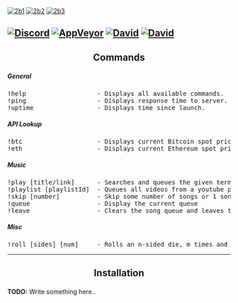 [![2b1](http://i.imgur.com/hftWBMJ.jpg)](http://arc.moe)
[![2b2](http://i.imgur.com/uBZlAzC.jpg)](http://discord.arc.moe)
[![2b3](http://i.imgur.com/sY7kVJA.jpg)](#installation)

[![Discord](https://discordapp.com/api/guilds/136501988941758464/embed.png)](http://discord.arc.moe/)
[![AppVeyor](https://img.shields.io/appveyor/ci/Fshy/FshyBot.svg?style=flat-square)](https://ci.appveyor.com/project/Fshy/fshybot)
[![David](https://img.shields.io/david/Fshy/FshyBot.svg?style=flat-square)](https://david-dm.org/Fshy/FshyBot)
[![David](https://img.shields.io/david/dev/Fshy/FshyBot.svg?style=flat-square)](https://david-dm.org/Fshy/FshyBot?type=dev)
---
<h2><p align="center">Commands</p></h2>

<h5>General</h5>
<pre>
!help                   - Displays all available commands.
!ping                   - Displays response time to server.
!uptime                 - Displays time since launch.
</pre>

<h5>API Lookup</h5>

<pre>
!btc                    - Displays current Bitcoin spot price
!eth                    - Displays current Ethereum spot price
</pre>

<h5>Music</h5>

<pre>
!play [title/link]      - Searches and queues the given term link for playback
!playlist [playlistId]  - Queues all videos from a youtube playlist
!skip [number]          - Skip some number of songs or 1 song if a number is not specified
!queue                  - Display the current queue
!leave                  - Clears the song queue and leaves the channel
</pre>

<h5>Misc</h5>

<pre>
!roll [sides] [num]     - Rolls an n-sided die, m times and displays the result
</pre>

<hr>
<h2><p align="center">Installation</p></h2>
<strong>TODO:</strong> Write something here..
